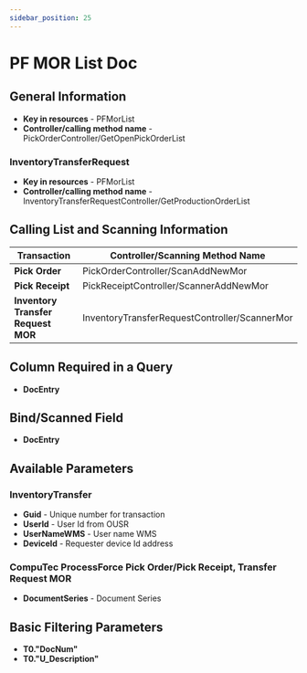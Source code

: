 ```yaml
---
sidebar_position: 25
---
```


# PF MOR List Doc

## General Information

- **Key in resources** - PFMorList
- **Controller/calling method name** - PickOrderController/GetOpenPickOrderList

### InventoryTransferRequest

- **Key in resources** - PFMorList
- **Controller/calling method name** - InventoryTransferRequestController/GetProductionOrderList

## Calling List and Scanning Information

| Transaction | Controller/Scanning Method Name |
| --- | --- |
| **Pick Order** | PickOrderController/ScanAddNewMor |
| **Pick Receipt** | PickReceiptController/ScannerAddNewMor |
| **Inventory Transfer Request MOR** | InventoryTransferRequestController/ScannerMor |

## Column Required in a Query

- **DocEntry**

## Bind/Scanned Field

- **DocEntry**

## Available Parameters

### InventoryTransfer

- **Guid** - Unique number for transaction
- **UserId** - User Id from OUSR
- **UserNameWMS** - User name WMS
- **DeviceId** - Requester device Id address

### CompuTec ProcessForce Pick Order/Pick Receipt, Transfer Request MOR

- **DocumentSeries** - Document Series

## Basic Filtering Parameters

- **T0."DocNum"**
- **T0."U_Description"**
